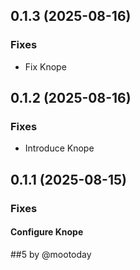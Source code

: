 ## 0.1.3 (2025-08-16)

### Fixes

- Fix Knope

## 0.1.2 (2025-08-16)

### Fixes

- Introduce Knope

## 0.1.1 (2025-08-15)

### Fixes

#### Configure Knope

##5 by @mootoday
